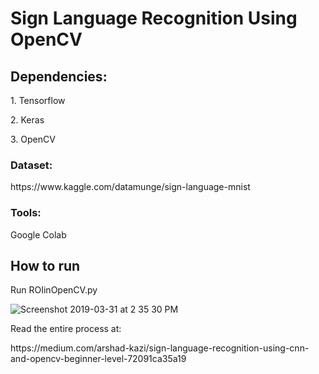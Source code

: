 <h1>Sign Language Recognition Using OpenCV</h1>
<h2>Dependencies:</h2>
  <p>1. Tensorflow</p>
  <p>2. Keras</p>
  <p>3. OpenCV</p>
  
  
<h3>Dataset:</h3>
<link>https://www.kaggle.com/datamunge/sign-language-mnist</link>

<h3>Tools:</h3>
  <p>Google Colab</p>

<h2>How to run</h2>
<p>Run ROIinOpenCV.py</p>


![Screenshot 2019-03-31 at 2 35 30 PM](https://user-images.githubusercontent.com/29236532/55287090-3f2a2c00-53c2-11e9-92ac-2b04f391b06d.png)



<p>Read the entire process at:</p>
<link>https://medium.com/arshad-kazi/sign-language-recognition-using-cnn-and-opencv-beginner-level-72091ca35a19</link>
